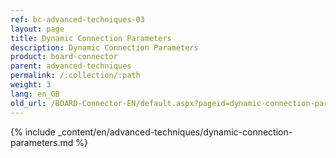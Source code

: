 ```yaml
---
ref: bc-advanced-techniques-03
layout: page
title: Dynamic Connection Parameters
description: Dynamic Connection Parameters
product: board-connector
parent: advanced-techniques
permalink: /:collection/:path
weight: 3
lang: en_GB
old_url: /BOARD-Connector-EN/default.aspx?pageid=dynamic-connection-parameters
---	
```

{% include _content/en/advanced-techniques/dynamic-connection-parameters.md %}